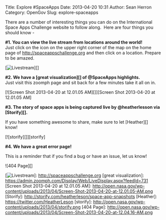 Title: Explore #SpaceApps
Date: 2013-04-20 10:31
Author: Sean Herron
Category: OpenGov
Slug: explore-spaceapps

There are a number of interesting things you can do on the International
Space Apps Challenge website to follow along.  Here are four things you
should know -

**\#1. You can view the live stream from locations around the world!**  
Just click on the icon on the upper right corner of the map on the home
page of http://spaceappschallenge.org and then click on a location.
Prepare to be amazed.

[![Livestream][]][]

**\#2. We have a [great visualization][] of @SpaceApps highlights.**  
Just visit this zoomph page and sit back for a few minutes take it all
on in.

[![Screen Shot 2013-04-20 at 12.01.05 AM][]][Screen Shot 2013-04-20 at
12.01.05 AM]

**\#3. The story of space apps is being captured live by @heatherlesson
via [Storify][].**

If you have something awesome to share, make sure to let [Heather][]
know!

[![storify][]][storify]

**\#4. We have a great error page!**

This is a reminder that if you find a bug or have an issue, let us know!

![404 Page][]

  [Livestream]: http://open.nasa.gov/wp-content/uploads/2013/04/Livestream.png
  [![Livestream][]]: http://spaceappschallenge.org
  [great visualization]: https://admin.zoomph.com/Display/Web/LiveDisplay.aspx?feedId=731
  [Screen Shot 2013-04-20 at 12.01.05 AM]: http://open.nasa.gov/wp-content/uploads/2013/04/Screen-Shot-2013-04-20-at-12.01.05-AM.png
  [Storify]: http://storify.com/heatherleson/space-app-snapshots
  [Heather]: https://twitter.com/HeatherLeson
  [storify]: http://open.nasa.gov/wp-content/uploads/2013/04/storify.png
  [404 Page]: http://open.nasa.gov/wp-content/uploads/2013/04/Screen-Shot-2013-04-20-at-12.04.16-AM.png
